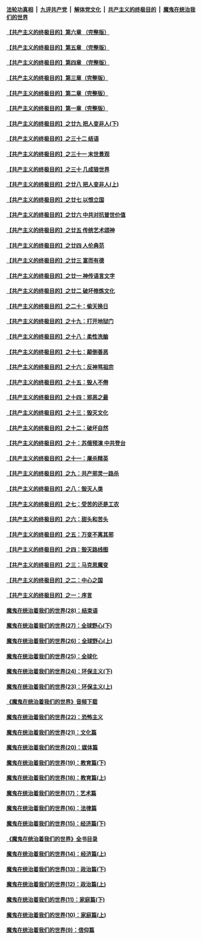

####  [法轮功真相](../../../../basic/blob/master/README.md?t=06211431) &nbsp;|&nbsp; [九评共产党](../../../../9ping.md/blob/master/README.md?t=06211431) &nbsp;|&nbsp; [解体党文化](../../../../jtdwh.md/blob/master/README.md?t=06211431)  &nbsp;|&nbsp; [共产主义的终极目的](../../../../gczydzjmd.md/blob/master/README.md?t=06211431) &nbsp;|&nbsp; [魔鬼在统治我们的世界](../../../../mgztzwmdsj.md/blob/master/README.md?t=06211431) 

#### [【共产主义的终极目的】第六章 （完整版）](../pages/nsc422/n11428913.md?t=06211431) 

#### [【共产主义的终极目的】第五章 （完整版）](../pages/nsc422/n11428912.md?t=06211431) 

#### [【共产主义的终极目的】第四章 （完整版）](../pages/nsc422/n11428907.md?t=06211431) 

#### [【共产主义的终极目的】第三章（完整版）](../pages/nsc422/n11428848.md?t=06211431) 

#### [【共产主义的终极目的】第二章（完整版）](../pages/nsc422/n11428831.md?t=06211431) 

#### [【共产主义的终极目的】第一章（完整版）](../pages/nsc422/n11417651.md?t=06211431) 

#### [【共产主义的终极目的】之廿九 把人变非人(下)](../pages/nsc422/n11344140.md?t=06211431) 

#### [【共产主义的终极目的】之三十二 结语](../pages/nsc422/n11360535.md?t=06211431) 

#### [【共产主义的终极目的】之三十一 末世景观](../pages/nsc422/n11351129.md?t=06211431) 

#### [【共产主义的终极目的】之三十 几成狼世界](../pages/nsc422/n11348280.md?t=06211431) 

#### [【共产主义的终极目的】之廿八 把人变非人(上)](../pages/nsc422/n11340492.md?t=06211431) 

#### [【共产主义的终极目的】之廿七 以恨立国](../pages/nsc422/n11336944.md?t=06211431) 

#### [【共产主义的终极目的】之廿六 中共对抗普世价值](../pages/nsc422/n11324785.md?t=06211431) 

#### [【共产主义的终极目的】之廿五 传统艺术颂神](../pages/nsc422/n11296396.md?t=06211431) 

#### [【共产主义的终极目的】之廿四 人伦典范](../pages/nsc422/n11296397.md?t=06211431) 

#### [【共产主义的终极目的】之廿三 富而有德](../pages/nsc422/n11283598.md?t=06211431) 

#### [【共产主义的终极目的】之廿一 神传语言文字](../pages/nsc422/n11263265.md?t=06211431) 

#### [【共产主义的终极目的】之廿二 破坏修炼文化](../pages/nsc422/n11245728.md?t=06211431) 

#### [【共产主义的终极目的】之二十：偷天换日](../pages/nsc422/n11238846.md?t=06211431) 

#### [【共产主义的终极目的】之十九：打开地狱门](../pages/nsc422/n11206376.md?t=06211431) 

#### [【共产主义的终极目的】之十八：柔性洗脑](../pages/nsc422/n11199994.md?t=06211431) 

#### [【共产主义的终极目的】之十七：颠倒善恶](../pages/nsc422/n11179782.md?t=06211431) 

#### [【共产主义的终极目的】之十六：反神骂祖宗](../pages/nsc422/n11166798.md?t=06211431) 

#### [【共产主义的终极目的】之十五：毁人不倦](../pages/nsc422/n11166792.md?t=06211431) 

#### [【共产主义的终极目的】之十四：邪恶之最](../pages/nsc422/n11150249.md?t=06211431) 

#### [【共产主义的终极目的】之十三：毁灭文化](../pages/nsc422/n11135227.md?t=06211431) 

#### [【共产主义的终极目的】之十二：破坏自然](../pages/nsc422/n11135214.md?t=06211431) 

#### [【共产主义的终极目的】之十：苏俄预演 中共登台](../pages/nsc422/n11118424.md?t=06211431) 

#### [【共产主义的终极目的】之十一：屠杀精英](../pages/nsc422/n11118442.md?t=06211431) 

#### [【共产主义的终极目的】之九：共产邪灵一路杀](../pages/nsc422/n11114139.md?t=06211431) 

#### [【共产主义的终极目的】之八：毁灭人类](../pages/nsc422/n11108503.md?t=06211431) 

#### [【共产主义的终极目的】之七：受苦的还是工农](../pages/nsc422/n11101809.md?t=06211431) 

#### [【共产主义的终极目的】之六：甜头和苦头](../pages/nsc422/n11096971.md?t=06211431) 

#### [【共产主义的终极目的】之五：万变不离其邪](../pages/nsc422/n11091285.md?t=06211431) 

#### [【共产主义的终极目的】之四：毁灭路线图](../pages/nsc422/n11086284.md?t=06211431) 

#### [【共产主义的终极目的】之三：马克思魔变](../pages/nsc422/n11061941.md?t=06211431) 

#### [【共产主义的终极目的】之二：中心之国](../pages/nsc422/n11047728.md?t=06211431) 

#### [【共产主义的终极目的】之一：序言](../pages/nsc422/n11086077.md?t=06211431) 

#### [魔鬼在统治着我们的世界(28)：结束语](../pages/nsc422/n10936246.md?t=06211431) 

#### [魔鬼在统治着我们的世界(27)：全球野心(下)](../pages/nsc422/n10928319.md?t=06211431) 

#### [魔鬼在统治着我们的世界(26)：全球野心(上)](../pages/nsc422/n10900318.md?t=06211431) 

#### [魔鬼在统治着我们的世界(25)：全球化](../pages/nsc422/n10788205.md?t=06211431) 

#### [魔鬼在统治着我们的世界(24)：环保主义(下)](../pages/nsc422/n10695307.md?t=06211431) 

#### [魔鬼在统治着我们的世界(23)：环保主义(上)](../pages/nsc422/n10688613.md?t=06211431) 

#### [《魔鬼在统治着我们的世界》音频下载](../pages/nsc422/n10635553.md?t=06211431) 

#### [魔鬼在统治着我们的世界(22)：恐怖主义](../pages/nsc422/n10614727.md?t=06211431) 

#### [魔鬼在统治着我们的世界(21)：文化篇](../pages/nsc422/n10597706.md?t=06211431) 

#### [魔鬼在统治着我们的世界(20)：媒体篇](../pages/nsc422/n10586579.md?t=06211431) 

#### [魔鬼在统治着我们的世界(19)：教育篇(下)](../pages/nsc422/n10564808.md?t=06211431) 

#### [魔鬼在统治着我们的世界(18)：教育篇(上)](../pages/nsc422/n10526970.md?t=06211431) 

#### [魔鬼在统治着我们的世界(17)：艺术篇](../pages/nsc422/n10499093.md?t=06211431) 

#### [魔鬼在统治着我们的世界(16)：法律篇](../pages/nsc422/n10485969.md?t=06211431) 

#### [魔鬼在统治着我们的世界(15)：经济篇(下)](../pages/nsc422/n10469975.md?t=06211431) 

#### [《魔鬼在统治着我们的世界》全书目录](../pages/nsc422/n10464261.md?t=06211431) 

#### [魔鬼在统治着我们的世界(14)：经济篇(上)](../pages/nsc422/n10457370.md?t=06211431) 

#### [魔鬼在统治着我们的世界(13)：政治篇(下)](../pages/nsc422/n10448270.md?t=06211431) 

#### [魔鬼在统治着我们的世界(12)：政治篇(上)](../pages/nsc422/n10444576.md?t=06211431) 

#### [魔鬼在统治着我们的世界(11)：家庭篇(下)](../pages/nsc422/n10440961.md?t=06211431) 

#### [魔鬼在统治着我们的世界(10)：家庭篇(上)](../pages/nsc422/n10435448.md?t=06211431) 

#### [魔鬼在统治着我们的世界(9)：信仰篇](../pages/nsc422/n10432159.md?t=06211431) 

